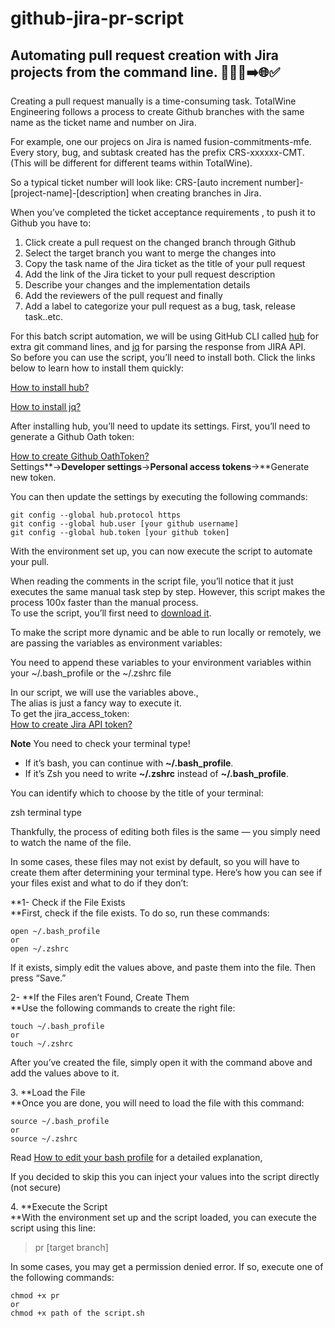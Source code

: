 # github-jira-pr-script

## Automating pull request creation with Jira projects from the command line. 👨🏻‍💻➡️🌐✅

Creating a pull request manually is a time-consuming task. TotalWine Engineering follows a process to create Github branches with the same name as the ticket name and number on Jira.

For example, one our projecs on Jira is named fusion-commitments-mfe. Every story, bug, and subtask created has the prefix CRS-xxxxxx-CMT. (This will be different for different teams within TotalWine).

So a typical ticket number will look like: CRS-\[auto increment number\]-\[project-name\]-\[description\] when creating branches in Jira.

When you’ve completed the ticket acceptance requirements , to push it to Github you have to:

1.  Click create a pull request on the changed branch through Github
2.  Select the target branch you want to merge the changes into
3.  Copy the task name of the Jira ticket as the title of your pull request
4.  Add the link of the Jira ticket to your pull request description
5.  Describe your changes and the implementation details
6.  Add the reviewers of the pull request and finally
7.  Add a label to categorize your pull request as a bug, task, release task..etc.


For this batch script automation, we will be using GitHub CLI called [hub](https://github.com/github/hub) for extra git command lines, and [jq](https://stedolan.github.io/jq/) for parsing the response from JIRA API.  
So before you can use the script, you’ll need to install both. Click the links below to learn how to install them quickly:

[How to install hub?](https://hub.github.com/)

[How to install jq?](https://stedolan.github.io/jq/download/)

After installing hub, you’ll need to update its settings. First, you’ll need to generate a Github Oath token:

[How to create Github OathToken?](https://docs.github.com/en/authentication/keeping-your-account-and-data-secure/creating-a-personal-access-token)  
Settings**→**Developer settings**→**Personal access tokens**→**Generate new token.

You can then update the settings by executing the following commands:

```
git config --global hub.protocol https
git config --global hub.user [your github username]
git config --global hub.token [your github token]
```


With the environment set up, you can now execute the script to automate your pull.

When reading the comments in the script file, you’ll notice that it just executes the same manual task step by step. However, this script makes the process 100x faster than the manual process.  
To use the script, you’ll first need to [download it](https://gist.github.com/tamtom/b3fa4119cbaebe444c750938782d8b52/archive/526bc00499f06b1221a190691728290228fba6a8.zip).

To make the script more dynamic and be able to run locally or remotely, we are passing the variables as environment variables:

You need to append these variables to your environment variables within your ~/.bash\_profile or the ~/.zshrc file

In our script, we will use the variables above.,  
The alias is just a fancy way to execute it.  
To get the jira\_access\_token:  
[How to create Jira API token?](https://support.atlassian.com/atlassian-account/docs/manage-api-tokens-for-your-atlassian-account/)

**Note** You need to check your terminal type!

*   If it’s bash, you can continue with **~/.bash\_profile**.
*   If it’s Zsh you need to write **~/.zshrc** instead of **~/.bash\_profile**.

You can identify which to choose by the title of your terminal:

zsh terminal type

Thankfully, the process of editing both files is the same — you simply need to watch the name of the file.

In some cases, these files may not exist by default, so you will have to create them after determining your terminal type. Here’s how you can see if your files exist and what to do if they don’t:

**1- Check if the File Exists  
**First, check if the file exists. To do so, run these commands:

```
open ~/.bash_profile
or 
open ~/.zshrc
```


If it exists, simply edit the values above, and paste them into the file. Then press “Save.”

2- **If the Files aren’t Found, Create Them  
**Use the following commands to create the right file:

```
touch ~/.bash_profile
or 
touch ~/.zshrc
```


After you’ve created the file, simply open it with the command above and add the values above to it.

3\. **Load the File  
**Once you are done, you will need to load the file with this command:

```
source ~/.bash_profile
or 
source ~/.zshrc
```


Read [How to edit your bash profile](https://medium.com/macoclock/how-to-create-delete-update-bash-profile-in-macos-5f99999ed1e7) for a detailed explanation,

If you decided to skip this you can inject your values into the script directly (not secure)

4\. **Execute the Script  
**With the environment set up and the script loaded, you can execute the script using this line:

> pr \[target branch\]

In some cases, you may get a permission denied error. If so, execute one of the following commands:

```
chmod +x pr 
or
chmod +x path of the script.sh
```
